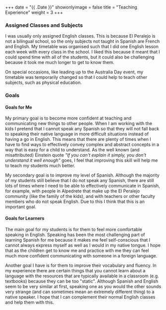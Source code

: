 +++
date = "{{ .Date }}"
showonlyimage = false
title = "Teaching Experience"
weight = 3
+++

### Assigned Classes and Subjects

I was usually only assigned English classes. This is because El Peralejo is not a bilingual school, so the only subjects not taught in Spanish are French and English. My timetable was organised such that I did one English lesson each week with every class in the school. I liked this because it meant that I could spend time with all of the students, but it could also be challenging because it took me much longer to get to know them.

On special occasions, like leading up to the Australia Day event, my timetable was temporarily changed so that I could help to teach other subjects, such as physical education.

### Goals

#### Goals for Me

My primary goal is to become more confident at teaching and communicating new things to other people. When I am working with the kids I pretend that I cannot speak any Spanish so that they will not fall back to speaking their native language in more difficult situations instead of having a go in English. This means that there are plenty of times when I have to find ways to effectively convey complex and abstract concepts in a way that is easy for a child to understand. As the well known (and misattributed) Einstein quote *"If you can't explain it simply, you don't understand it well enough"* goes, I feel that improving this skill will help me to teach my students much better. 

My secondary goal is to improve my level of Spanish. Although the majority of my students still believe that I do not speak any Spanish, there are still lots of times where I need to be able to effectively communicate in Spanish, for example, with people in Alpedrete that make up the El Peralejo community (like the family of the kids), and with teachers or other faculty members who do not speak English. Due to this I think that this is an important goal.

#### Goals for Learners

The main goal for my students is for them to feel more comfortable speaking in English. Speaking has been the most challenging part of learning Spanish for me because it makes me feel self-conscious that I cannot always express myself as well as I would in my native tongue. I hope that as the children get to know me and practice with me they can feel much more confident communicating with someone in a foreign language. 

Another goal I have is for them to improve their vocabulary and fluency. In my experience there are certain things that you cannot learn about a language with the resources that are typically available in a classroom (e.g. textbooks) because they can be too "static". Although Spanish and English seem to be very similar at first, speaking one as you would the other sounds very strange (and can sometimes mean an extremely different thing) to a native speaker. I hope that I can complement their normal English classes and help them with this.
